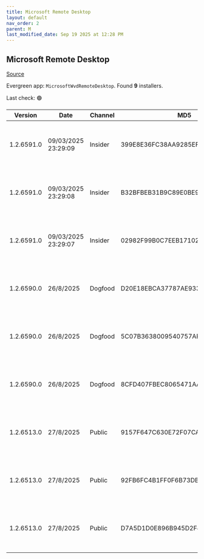 ```yaml
---
title: Microsoft Remote Desktop
layout: default
nav_order: 2
parent: M
last_modified_date: Sep 19 2025 at 12:28 PM
---
```


## Microsoft Remote Desktop

[Source](https://docs.microsoft.com/en-us/azure/virtual-desktop/connect-windows-7-10)

Evergreen app: `MicrosoftWvdRemoteDesktop`. Found **9** installers.

Last check: 🟢

| Version    | Date                | Channel | MD5                              | Sha2                                                                                                                             | Architecture | URI                                                                                                                                                                                                                                                                  |
| ---------- | ------------------- | ------- | -------------------------------- | -------------------------------------------------------------------------------------------------------------------------------- | ------------ | -------------------------------------------------------------------------------------------------------------------------------------------------------------------------------------------------------------------------------------------------------------------- |
| 1.2.6591.0 | 09/03/2025 23:29:09 | Insider | 399E8E36FC38AA9285EF34262C41B27B | F15D3A3B80636315022169D3A241AB0DE93DD8666E991F2DD4BF56C40D0B1F4EF5673F28F6F9C1657BD3B702C58C5BB7FB09CA75850F346EDFA56932B01C5188 | ARM64        | [https://res.cdn.office.net/remote-desktop-windows-client/ef4f79d1-ef4a-41ce-bdfc-9c6b9ca7c4fe/RemoteDesktop_1.2.6591.0_ARM64.msi](https://res.cdn.office.net/remote-desktop-windows-client/ef4f79d1-ef4a-41ce-bdfc-9c6b9ca7c4fe/RemoteDesktop_1.2.6591.0_ARM64.msi) |
| 1.2.6591.0 | 09/03/2025 23:29:08 | Insider | B32BFBEB31B9C89E0BE99E45B51BBDE9 | CF99DB7E336160F5BF8780946BA983E6F0CE61AEA7FBB974F99B3788D5C4B967107CDBCCD702CFEB8070EB3053B5E87FEE8A508E7D609293AA7141FA3DBECE42 | x64          | [https://res.cdn.office.net/remote-desktop-windows-client/320d1dfe-c192-48f1-afb7-b7fdd0236dbb/RemoteDesktop_1.2.6591.0_x64.msi](https://res.cdn.office.net/remote-desktop-windows-client/320d1dfe-c192-48f1-afb7-b7fdd0236dbb/RemoteDesktop_1.2.6591.0_x64.msi)     |
| 1.2.6591.0 | 09/03/2025 23:29:07 | Insider | 02982F99B0C7EEB17102B729A90FDED6 | 52917DC1AB49EB616A0F7C5B6B5BFA87339C5AF8BABA037DFF674A068ADA3095E889B5BF3E8076C1B0BD53147D00C0696C3FFD1083D0E32090CEDDE5406AB54B | x86          | [https://res.cdn.office.net/remote-desktop-windows-client/4ae12ba9-1c8f-4e9e-8fa7-cacbaa5c8d50/RemoteDesktop_1.2.6591.0_x86.msi](https://res.cdn.office.net/remote-desktop-windows-client/4ae12ba9-1c8f-4e9e-8fa7-cacbaa5c8d50/RemoteDesktop_1.2.6591.0_x86.msi)     |
| 1.2.6590.0 | 26/8/2025           | Dogfood | D20E18EBCA37787AE9338F90E1225683 | D5A3C900C8696D39D871E66E2C83065B981F3DE9D425CE57F8363050BE79515CEC541B1E1D5CDDE28EEF6A7C68454433ABBF860E2D68482F417B6D5B7A09CD9C | ARM64        | [https://res.cdn.office.net/remote-desktop-windows-client/367248f4-ffb1-45da-80fc-92156047e29f/RemoteDesktop_1.2.6590.0_ARM64.msi](https://res.cdn.office.net/remote-desktop-windows-client/367248f4-ffb1-45da-80fc-92156047e29f/RemoteDesktop_1.2.6590.0_ARM64.msi) |
| 1.2.6590.0 | 26/8/2025           | Dogfood | 5C07B3638009540757AF48CFC4B20FFF | C2321FDFDB98F85E2249867E7CD6D46AB8AE03EDC7642A78665E18F82C5B05BB3B3DDEB44813E6060FEB5BDB98F15C6F9AC52CDCD99F645AB45A4AAF325A9906 | x64          | [https://res.cdn.office.net/remote-desktop-windows-client/7c5c8d5f-fd31-4ada-b627-af91605f81c9/RemoteDesktop_1.2.6590.0_x64.msi](https://res.cdn.office.net/remote-desktop-windows-client/7c5c8d5f-fd31-4ada-b627-af91605f81c9/RemoteDesktop_1.2.6590.0_x64.msi)     |
| 1.2.6590.0 | 26/8/2025           | Dogfood | 8CFD407FBEC8065471AAE44D9FE682DA | E53E51D241061EC29D12EB1B181F6CC1FB251184A4DB8B08B939FCBE22FD84840AC9F3E570AC9AA84825AE2F45FA51F36CFFB008429D47F006C14741FF57DE1D | x86          | [https://res.cdn.office.net/remote-desktop-windows-client/37b4f8e5-8279-46be-b9f5-34023e142150/RemoteDesktop_1.2.6590.0_x86.msi](https://res.cdn.office.net/remote-desktop-windows-client/37b4f8e5-8279-46be-b9f5-34023e142150/RemoteDesktop_1.2.6590.0_x86.msi)     |
| 1.2.6513.0 | 27/8/2025           | Public  | 9157F647C630E72F07CA00B3F5521849 | 50C317F1269981AA271844500BD6AC06F46B9C788498517DE7A48FCCF30421B1DC7290DC207F389B705A870936C811016DB4DE2D3798B092E1ED287BE4EDFE96 | ARM64        | [https://res.cdn.office.net/remote-desktop-windows-client/9be00276-4766-4f91-a5fb-98e47e582f80/RemoteDesktop_1.2.6513.0_ARM64.msi](https://res.cdn.office.net/remote-desktop-windows-client/9be00276-4766-4f91-a5fb-98e47e582f80/RemoteDesktop_1.2.6513.0_ARM64.msi) |
| 1.2.6513.0 | 27/8/2025           | Public  | 92FB6FC4B1FF0F6B73DB842E26279710 | BF25D6936F89CEDFEBD97CDF295ED2628CA61CE300C14F15929C2BF4F40B077D537724DBE081823E3DD7280104962986A123313980E66793297D37A04906B7A9 | x64          | [https://res.cdn.office.net/remote-desktop-windows-client/453f06e3-6296-42e3-a9f2-6869d9bf27f1/RemoteDesktop_1.2.6513.0_x64.msi](https://res.cdn.office.net/remote-desktop-windows-client/453f06e3-6296-42e3-a9f2-6869d9bf27f1/RemoteDesktop_1.2.6513.0_x64.msi)     |
| 1.2.6513.0 | 27/8/2025           | Public  | D7A5D1D0E896B945D2F48F9886FDA380 | BE8795F62247DE22AAACFD862F65919859DB0F6A0924A65C453B0E6C5900AF465AB9116B97CE4F596BFE4C626D2718C67D82A3B3CF3B2BB74FFB51DC44A4708B | x86          | [https://res.cdn.office.net/remote-desktop-windows-client/81505a1d-5055-4538-8ea8-cdfc2d6f8370/RemoteDesktop_1.2.6513.0_x86.msi](https://res.cdn.office.net/remote-desktop-windows-client/81505a1d-5055-4538-8ea8-cdfc2d6f8370/RemoteDesktop_1.2.6513.0_x86.msi)     |
